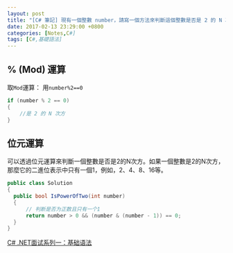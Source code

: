 ```yaml
---
layout: post
title: "[C# 筆記] 現有一個整數 number，請寫一個方法來判斷這個整數是否是 2 的 N 次方"
date: 2017-02-13 23:29:00 +0800
categories: [Notes,C#]
tags: [C#,基礎語法]
---
```


## % (Mod) 運算
取`Mod`運算： 用`number%2==0`       

```c#
if (number % 2 == 0)
{
    //是 2 的 N 次方
}
```

## 位元運算

可以透過位元運算來判斷一個整數是否是2的N次方。如果一個整數是2的N次方，那麼它的二進位表示中只有一個1，例如，2、4、8、16等。

```c#
public class Solution
{
  public bool IsPowerOfTwo(int number)
  {
      // 判断是否为正数且只有一个1
      return number > 0 && (number & (number - 1)) == 0;
  }
}
```

[C# .NET面试系列一：基础语法](https://cloud.tencent.com/developer/article/2394466)  